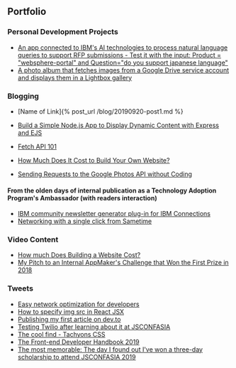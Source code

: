## Portfolio

### Personal Development Projects

- [An app connected to IBM's AI technologies to process natural language queries to support RFP submissions - Test it with the input: Product = "websphere-portal" and Question="do you support japanese language"](https://watsonrfp-bold-lizard.mybluemix.net)
- [A photo album that fetches images from a Google Drive service account and displays them in a Lightbox gallery](https://iskconalbumkl.herokuapp.com/)

### Blogging 
- [Name of Link]{% post_url /blog/20190920-post1.md %}

- [Build a Simple Node.js App to Display Dynamic Content with Express and EJS](https://www.linkedin.com/pulse/building-simple-nodejs-app-display-dynamic-content-ejs-narayasamy/)
- [Fetch API 101](https://dev.to/yogesnsamy/fetch-api-101-4mi9)
- [How Much Does It Cost to Build Your Own Website?](https://www.linkedin.com/pulse/how-much-does-cost-build-basic-website-ourselves-yogeswari-narayasamy/)
- [Sending Requests to the Google Photos API without Coding](https://medium.com/@yogeswari.narayasamy/fetching-data-from-google-photos-api-with-postman-2959b0f35844)

#### From the olden days of internal publication as a Technology Adoption Program's Ambassador (with readers interaction)

- [IBM community newsletter generator plug-in for IBM Connections](/images/Blogging-IBM-community-newsletter-generator-plug-in-for-IBMConnections.png)
- [Networking with a single click from Sametime](/images/Blogging-Networking-with-a-single-click-from-Sametime.jpg)

### Video Content 

- [How much Does Building a Website Cost?](https://www.youtube.com/watch?v=KRTNmdO1OL8)
- [My Pitch to an Internal AppMaker's Challenge that Won the First Prize in 2018](https://www.youtube.com/watch?v=rmkiHHxpPK0)


### Tweets

- [Easy network optimization for developers](https://twitter.com/yogesnsamy/status/1115556744585834496)
- [How to specify img src in React JSX](https://twitter.com/yogesnsamy/status/1117693883469582337)
- [Publishing my first article on dev.to](https://twitter.com/yogesnsamy/status/1138124009139163136)
- [Testing Twilio after learning about it at JSCONFASIA](https://twitter.com/yogesnsamy/status/1139928696666484736)
- [The cool find - Tachyons CSS](https://twitter.com/yogesnsamy/status/1121267905125969920)
- [The Front-end Developer Handbook 2019](https://twitter.com/yogesnsamy/status/1121581453978947586)
- [The most memorable: The day I found out I've won a three-day scholarship to attend JSCONFASIA 2019](https://twitter.com/yogesnsamy/status/1113768357386260481)

